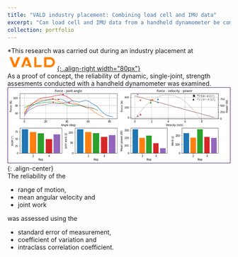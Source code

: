 ```yaml
---
title: "VALD industry placement: Combining load cell and IMU data"
excerpt: "Can load cell and IMU data from a handheld dynamometer be combined for dynamic strength assessments? <br/><img src='/images/vald_cover.png'>"
collection: portfolio
---
```

*This research was carried out during an industry placement at [![VALD](/images/vald_logo.png "VALD Inc."){: .align-right width="80px"}](https://vald.com)
` `  
As a proof of concept, the reliability of dynamic, single-joint, strength assesments conducted with a handheld dynamometer was examined.  
![Example of force-velocity assessment using handheld dynamometer](/images/vald_cover.png){: .align-center}
` `  
The reliability of the 
- range of motion, 
- mean angular velocity and 
- joint work 
<a/>  

was assessed using the 
- standard error of measurement, 
- coefficient of variation and 
- intraclass correlation coefficient. 